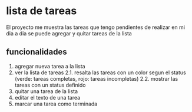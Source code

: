 # lista de tareas
El proyecto me muestra las tareas que tengo pendientes de realizar en mi dia a dia
se puede agregar y quitar tareas de la lista
## funcionalidades
1. agregar nueva tarea a la lista
2. ver la lista de tareas
  2.1. resalta las tareas con un color segun el status (verde: tareas completas, rojo: tareas incompletas)
  2.2. mostrar las tareas con un status definido
3. quitar una tarea de la lista
4. editar el texto de una tarea 
5. marcar una tarea como terminada

